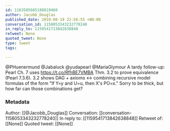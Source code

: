 ```yaml
---
id: 1163585665180819460
author: Jacobb_Douglas
published_date: 2019-08-19 22:56:55 +00:00
conversation_id: 1158053343232778240
in_reply_to: 1159541713842638848
retweet: None
quoted_tweet: None
type: tweet
tags:

---
```


@PHuenermund @Jabaluck @yudapearl @MariaGlymour A tardy follow-up: Pearl Ch. 7 uses https://t.co/RfhBE7VMBA Thm. 3.2 to prove equivalence (Pearl 7.3.6). 3.2 shows DAG + axioms ↔ combining recursive model formulas of the form "If Y=y and U=u, then X's PO=x." Sorry to be thick, but how far can those combinations get?

### Metadata

Author: [[@Jacobb_Douglas]]
Conversation: [[conversation-1158053343232778240]]
In reply to: [[1159541713842638848]]
Retweet of: [[None]]
Quoted tweet: [[None]]
